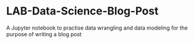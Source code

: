 # LAB-Data-Science-Blog-Post
A Jupyter notebook to practise data wrangling and data modeling for the purpose of writing a blog post
